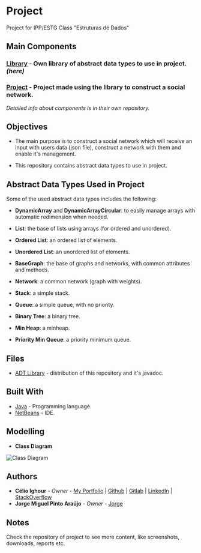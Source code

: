 # Project

Project for IPP/ESTG Class "Estruturas de Dados"

## Main Components

### **[Library](https://gitlab.com/ighour-learn/ipp/ed/adt-library)** - Own library of abstract data types to use in project. *(here)*
### **[Project](https://gitlab.com/ighour-learn/ipp/ed/project)** - Project made using the library to construct a social network.

*Detailed info about components is in their own repository.*

## Objectives

* The main purpose is to construct a social network which will receive an input with users data (json file), construct a network with them and enable it's management.

* This repository contains abstract data types to use in project.

## Abstract Data Types Used in Project

Some of the used abstract data types includes the following:

* **DynamicArray** and **DynamicArrayCircular**: to easily manage arrays with automatic redimension when needed.

* **List**: the base of lists using arrays (for ordered and unordered).

* **Ordered List**: an ordered list of elements.

* **Unordered List**: an unordered list of elements.

* **BaseGraph**: the base of graphs and networks, with common attributes and methods.

* **Network**: a common network (graph with weights).

* **Stack**: a simple stack.

* **Queue**: a simple queue, with no priority.

* **Binary Tree**: a binary tree.

* **Min Heap**: a minheap.

* **Priority Min Queue**: a priority minimum queue.

## Files

* [ADT Library](/uploads/59c2c302059d7b3f41c746c6bca923ae/ADT-Library.zip) - distribution of this repository and it's javadoc.

## Built With

* [Java](https://www.java.com/) - Programming language.
* [NetBeans](https://netbeans.org/) - IDE.

## Modelling

* **Class Diagram**

![Class Diagram](/uploads/ef30fd82f33ed6bd2a0fdde53c7ee950/CLASSES_-_SER%C3%81_DESTA___1_.png)


## Authors

* **Célio Ighour** - *Owner* - [My Portfolio](https://www.ighour.com) | [Github](https://github.com/ighour) | [Gitlab](https://gitlab.com/ighour) | [LinkedIn](https://www.linkedin.com/in/c%C3%A9lio-ighour-de-castro-rodrigues-0a278a13a/) | [StackOverflow](https://stackexchange.com/users/10652400/ighour)
* **Jorge Miguel Pinto Araújo** - *Owner* - [Jorge](https://github.com/JorgeAraujo123)

## Notes

Check the repository of project to see more content, like screenshots, downloads, reports etc.